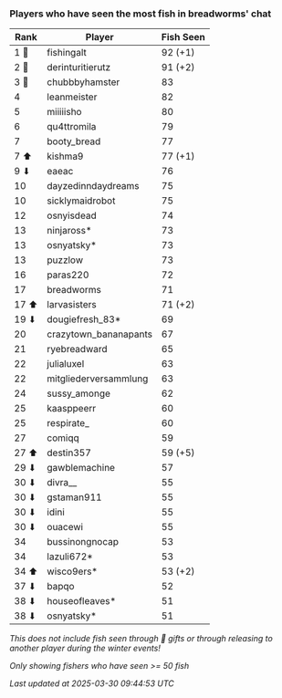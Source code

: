 ### Players who have seen the most fish in breadworms' chat
| Rank | Player | Fish Seen |
|------|--------|-----------|
| 1 🥇  | fishingalt  | 92 (+1) |
| 2 🥈  | derinturitierutz  | 91 (+2) |
| 3 🥉  | chubbbyhamster  | 83 |
| 4  | leanmeister  | 82 |
| 5  | miiiiisho  | 80 |
| 6  | qu4ttromila  | 79 |
| 7  | booty_bread  | 77 |
| 7 ⬆ | kishma9  | 77 (+1) |
| 9 ⬇ | eaeac  | 76 |
| 10  | dayzedinndaydreams  | 75 |
| 10  | sicklymaidrobot  | 75 |
| 12  | osnyisdead  | 74 |
| 13  | ninjaross*  | 73 |
| 13  | osnyatsky*  | 73 |
| 13  | puzzlow  | 73 |
| 16  | paras220  | 72 |
| 17  | breadworms  | 71 |
| 17 ⬆ | larvasisters  | 71 (+2) |
| 19 ⬇ | dougiefresh_83*  | 69 |
| 20  | crazytown_bananapants  | 67 |
| 21  | ryebreadward  | 65 |
| 22  | julialuxel  | 63 |
| 22  | mitgliederversammlung  | 63 |
| 24  | sussy_amonge  | 62 |
| 25  | kaasppeerr  | 60 |
| 25  | respirate_  | 60 |
| 27  | comiqq  | 59 |
| 27 ⬆ | destin357  | 59 (+5) |
| 29 ⬇ | gawblemachine  | 57 |
| 30 ⬇ | divra__  | 55 |
| 30 ⬇ | gstaman911  | 55 |
| 30 ⬇ | idini  | 55 |
| 30 ⬇ | ouacewi  | 55 |
| 34  | bussinongnocap  | 53 |
| 34  | lazuli672*  | 53 |
| 34 ⬆ | wisco9ers*  | 53 (+2) |
| 37 ⬇ | bapqo  | 52 |
| 38 ⬇ | houseofleaves*  | 51 |
| 38 ⬇ | osnyatsky*  | 51 |

_This does not include fish seen through 🎁 gifts or through releasing to another player during the winter events!_

_Only showing fishers who have seen >= 50 fish_

_Last updated at 2025-03-30 09:44:53 UTC_